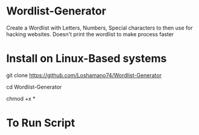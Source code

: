 # Wordlist-Generator
Create a Wordlist with Letters, Numbers, Special characters to then use for hacking websites.
Doesn't print the wordlist to make process faster

# Install on Linux-Based systems

 git clone https://github.com/Loshamano74/Wordlist-Generator

 cd Wordlist-Generator

 chmod +x *

 # To Run Script

 
